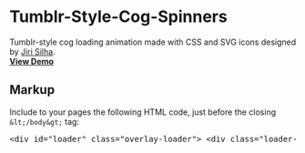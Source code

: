 Tumblr-Style-Cog-Spinners
=========================

Tumblr-style cog loading animation made with CSS and SVG icons designed by <a href="https://dribbble.com/shots/1631956-Settings-Icons-PSD">Jiri Silha</a>.
<br>
<a href="http://pasqualevitiello.github.io/Tumblr-Style-Cog-Spinners/"><strong>View Demo</strong></a>

<h2>Markup</h2>
Include to your pages the following HTML code, just before the closing <code>&amp;lt;/body&amp;gt;</code> tag:

<pre>
&lt;div id=&quot;loader&quot; class=&quot;overlay-loader&quot;&gt; &lt;div class=&quot;loader-background color-flip&quot;&gt;&lt;/div&gt; &lt;img class=&quot;loader-icon spinning-cog&quot; src=&quot;cogs/cog01.svg&quot;&gt; &lt;/div&gt;
</pre>

